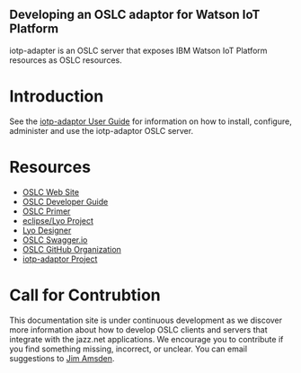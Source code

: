 <div class="notice">
  <div class="header">
    <h2 class="title">Developing an OSLC adaptor for Watson IoT Platform</h2>
  </div>
  <div class="content">
    iotp-adapter is an OSLC server that exposes IBM Watson IoT Platform resources as OSLC resources.
  </div>
</div>



# Introduction

See the [iotp-adaptor User Guide](./userGuide/user-guide) for information on how to install, configure, administer and use the iotp-adaptor OSLC server.

# Resources

* [OSLC Web Site](http://open-services.net)
* [OSLC Developer Guide](http://oslc.github.io/developing-oslc-applications/)
* [OSLC Primer](http://open-services.net/primer)
* [eclipse/Lyo Project](https://www.eclipse.org/lyo/)
* [Lyo Designer](https://wiki.eclipse.org/Lyo/ToolchainModellingAndCodeGenerationWorkshop)
* [OSLC Swagger.io](https://github.com/OSLC/OSLC-API)
* [OSLC GitHub Organization](https://github.com/OSLC)
* [iotp-adaptor Project](https://github.com/OSLC/iotp-adaptor)

# Call for Contrubtion

This documentation site is under continuous development as we discover more information about how to develop OSLC clients and servers that integrate with the jazz.net applications. We encourage you to contribute if you find something missing, incorrect, or unclear. You can email suggestions to [Jim Amsden](mailto:jamsden@us.ibm.com).


